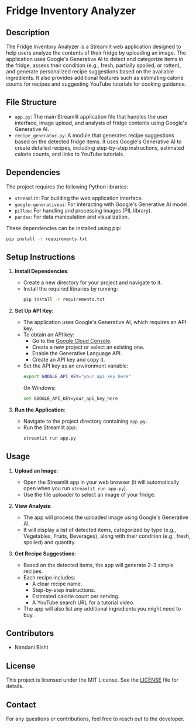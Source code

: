 # Fridge Inventory Analyzer

## Description

The Fridge Inventory Analyzer is a Streamlit web application designed to help users analyze the contents of their fridge by uploading an image. The application uses Google's Generative AI to detect and categorize items in the fridge, assess their condition (e.g., fresh, partially spoiled, or rotten), and generate personalized recipe suggestions based on the available ingredients. It also provides additional features such as estimating calorie counts for recipes and suggesting YouTube tutorials for cooking guidance.

## File Structure

- `app.py`: The main Streamlit application file that handles the user interface, image upload, and analysis of fridge contents using Google's Generative AI.
- `recipe_generator.py`: A module that generates recipe suggestions based on the detected fridge items. It uses Google's Generative AI to create detailed recipes, including step-by-step instructions, estimated calorie counts, and links to YouTube tutorials.

## Dependencies

The project requires the following Python libraries:

- `streamlit`: For building the web application interface.
- `google-generativeai`: For interacting with Google's Generative AI model.
- `pillow`: For handling and processing images (PIL library).
- `pandas`: For data manipulation and visualization.

These dependencies can be installed using pip:

```bash
pip install -r requirements.txt
```

## Setup Instructions

1. **Install Dependencies**:
   - Create a new directory for your project and navigate to it.
   - Install the required libraries by running:
     ```bash
     pip install -r requirements.txt
     ```

2. **Set Up API Key**:
   - The application uses Google's Generative AI, which requires an API key.
   - To obtain an API key:
     - Go to the [Google Cloud Console](https://console.cloud.google.com/).
     - Create a new project or select an existing one.
     - Enable the Generative Language API.
     - Create an API key and copy it.
   - Set the API key as an environment variable:
     ```bash
     export GOOGLE_API_KEY="your_api_key_here"
     ```
     On Windows:
     ```bash
     set GOOGLE_API_KEY=your_api_key_here
     ```

3. **Run the Application**:
   - Navigate to the project directory containing `app.py`.
   - Run the Streamlit app:
     ```bash
     streamlit run app.py
     ```

## Usage

1. **Upload an Image**:
   - Open the Streamlit app in your web browser (it will automatically open when you run `streamlit run app.py`).
   - Use the file uploader to select an image of your fridge.

2. **View Analysis**:
   - The app will process the uploaded image using Google's Generative AI.
   - It will display a list of detected items, categorized by type (e.g., Vegetables, Fruits, Beverages), along with their condition (e.g., fresh, spoiled) and quantity.

3. **Get Recipe Suggestions**:
   - Based on the detected items, the app will generate 2–3 simple recipes.
   - Each recipe includes:
     - A clear recipe name.
     - Step-by-step instructions.
     - Estimated calorie count per serving.
     - A YouTube search URL for a tutorial video.
   - The app will also list any additional ingredients you might need to buy.

## Contributors

- Nandani Bisht

## License

This project is licensed under the MIT License. See the [LICENSE](LICENSE) file for details.

## Contact

For any questions or contributions, feel free to reach out to the developer.